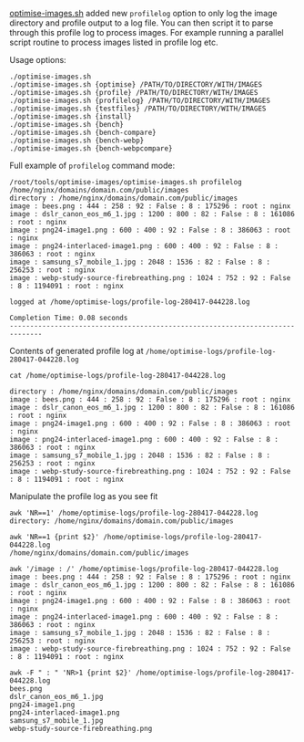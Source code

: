 [optimise-images.sh](https://github.com/centminmod/optimise-images) added new `profilelog` option to only log the image directory and profile output to a log file. You can then script it to parse through this profile log to process images. For example running a parallel script routine to process images listed in profile log etc.

Usage options:

    ./optimise-images.sh 
    ./optimise-images.sh {optimise} /PATH/TO/DIRECTORY/WITH/IMAGES
    ./optimise-images.sh {profile} /PATH/TO/DIRECTORY/WITH/IMAGES
    ./optimise-images.sh {profilelog} /PATH/TO/DIRECTORY/WITH/IMAGES
    ./optimise-images.sh {testfiles} /PATH/TO/DIRECTORY/WITH/IMAGES
    ./optimise-images.sh {install}
    ./optimise-images.sh {bench}
    ./optimise-images.sh {bench-compare}
    ./optimise-images.sh {bench-webp}
    ./optimise-images.sh {bench-webpcompare}

Full example of `profilelog` command mode:

    /root/tools/optimise-images/optimise-images.sh profilelog /home/nginx/domains/domain.com/public/images
    directory : /home/nginx/domains/domain.com/public/images
    image : bees.png : 444 : 258 : 92 : False : 8 : 175296 : root : nginx
    image : dslr_canon_eos_m6_1.jpg : 1200 : 800 : 82 : False : 8 : 161086 : root : nginx
    image : png24-image1.png : 600 : 400 : 92 : False : 8 : 386063 : root : nginx
    image : png24-interlaced-image1.png : 600 : 400 : 92 : False : 8 : 386063 : root : nginx
    image : samsung_s7_mobile_1.jpg : 2048 : 1536 : 82 : False : 8 : 256253 : root : nginx
    image : webp-study-source-firebreathing.png : 1024 : 752 : 92 : False : 8 : 1194091 : root : nginx
    
    logged at /home/optimise-logs/profile-log-280417-044228.log

    Completion Time: 0.08 seconds
    ------------------------------------------------------------------------------

Contents of generated profile log at `/home/optimise-logs/profile-log-280417-044228.log`

    cat /home/optimise-logs/profile-log-280417-044228.log

    directory : /home/nginx/domains/domain.com/public/images
    image : bees.png : 444 : 258 : 92 : False : 8 : 175296 : root : nginx
    image : dslr_canon_eos_m6_1.jpg : 1200 : 800 : 82 : False : 8 : 161086 : root : nginx
    image : png24-image1.png : 600 : 400 : 92 : False : 8 : 386063 : root : nginx
    image : png24-interlaced-image1.png : 600 : 400 : 92 : False : 8 : 386063 : root : nginx
    image : samsung_s7_mobile_1.jpg : 2048 : 1536 : 82 : False : 8 : 256253 : root : nginx
    image : webp-study-source-firebreathing.png : 1024 : 752 : 92 : False : 8 : 1194091 : root : nginx

Manipulate the profile log as you see fit

```
awk 'NR==1' /home/optimise-logs/profile-log-280417-044228.log          
directory: /home/nginx/domains/domain.com/public/images
```

```
awk 'NR==1 {print $2}' /home/optimise-logs/profile-log-280417-044228.log 
/home/nginx/domains/domain.com/public/images
```

```
awk '/image : /' /home/optimise-logs/profile-log-280417-044228.log
image : bees.png : 444 : 258 : 92 : False : 8 : 175296 : root : nginx
image : dslr_canon_eos_m6_1.jpg : 1200 : 800 : 82 : False : 8 : 161086 : root : nginx
image : png24-image1.png : 600 : 400 : 92 : False : 8 : 386063 : root : nginx
image : png24-interlaced-image1.png : 600 : 400 : 92 : False : 8 : 386063 : root : nginx
image : samsung_s7_mobile_1.jpg : 2048 : 1536 : 82 : False : 8 : 256253 : root : nginx
image : webp-study-source-firebreathing.png : 1024 : 752 : 92 : False : 8 : 1194091 : root : nginx
```

```
awk -F " : " 'NR>1 {print $2}' /home/optimise-logs/profile-log-280417-044228.log 
bees.png
dslr_canon_eos_m6_1.jpg
png24-image1.png
png24-interlaced-image1.png
samsung_s7_mobile_1.jpg
webp-study-source-firebreathing.png
```